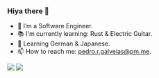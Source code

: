 ### Hiya there 👋

<!--
**PedroGalveias/PedroGalveias** is a ✨ _special_ ✨ repository because its `README.md` (this file) appears on your GitHub profile. -->


- 🔭 I’m a Software Engineer.
- 📚 I'm currently learning: Rust & Electric Guitar.
- 🌱 Learning German & Japanese.
- 📫 How to reach me: pedro.r.galveias@pm.me.

![](https://github-readme-stats.vercel.app/api?username=PedroGalveias&count_private=true&show_icons=true)
![](https://github-readme-stats.vercel.app/api/top-langs/?username=PedroGalveias&layout=compact)
